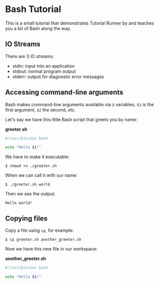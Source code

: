 # Bash Tutorial

This is a small tutorial that demonstrates Tutorial Runner by and teaches you
a bit of Bash along the way.


## IO Streams

There are 3 IO streams:
- stdin: input into an application
- stdout: normal program output
- stderr: output for diagnostic error messages

## Accessing command-line arguments

Bash makes command-line arguments available via `$` variables.
`$1` is the first argument, `$2` the second, etc.

Let's say we have this little Bash script that greets you by name:

<a class="tutorialRunner_createFile">

__greeter.sh__

```bash
#!/usr/bin/env bash

echo "Hello $1!"
```

</a>

We have to make it executable:

<a class="tutorialRunner_runCommand">

```
$ chmod +x ./greeter.sh
```

</a>

When we can call it with our name:

<a class="tutorialRunner_runCommand">

```
$ ./greeter.sh world
```

</a>

Then we see the output:

```
Hello world!
```


## Copying files

Copy a file using `cp`, for example:

<a class="tutorialRunner_runCommand">

```
$ cp greeter.sh another_greeter.sh
```

</a>

Now we have this new file in our workspace:


<a class="tutorialRunner_verifyFileContent">

__another_greeter.sh__

```bash
#!/usr/bin/env bash

echo "Hello $1!"
```

</a>

